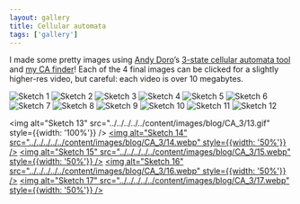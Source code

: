 ```yaml
---
layout: gallery
title: Cellular automata
tags: ['gallery']
---
```


I made some pretty images using [Andy Doro](https://andydoro.com/)’s [3-state cellular automata tool](https://andydoro.com/processing/3state/java/CA.pde) and [my CA finder](https://ca-finder.glitch.me/)! Each of the 4 final images can be clicked for a slightly higher-res video, but careful: each video is over 10 megabytes.

![Sketch 1](../../../../../content/images/blog/CA_3/1.png)
![Sketch 2](../../../../../content/images/blog/CA_3/2.png)
![Sketch 3](../../../../../content/images/blog/CA_3/3.png)
![Sketch 4](../../../../../content/images/blog/CA_3/4.png)
![Sketch 5](../../../../../content/images/blog/CA_3/5.png)
![Sketch 6](../../../../../content/images/blog/CA_3/6.png)
![Sketch 7](../../../../../content/images/blog/CA_3/7.png)
![Sketch 8](../../../../../content/images/blog/CA_3/8.png)
![Sketch 9](../../../../../content/images/blog/CA_3/9.png)
![Sketch 10](../../../../../content/images/blog/CA_3/10.png)
![Sketch 11](../../../../../content/images/blog/CA_3/11.png)
![Sketch 12](../../../../../content/images/blog/CA_3/12.png)

<img alt="Sketch 13" src="../../../../../content/images/blog/CA_3/13.gif" style={{width: '100%'}} />
<a href="/CA_3/14.mp4"><img alt="Sketch 14" src="../../../../../content/images/blog/CA_3/14.webp" style={{width: '50%'}} /></a>
<a href="/CA_3/15.mp4"><img alt="Sketch 15" src="../../../../../content/images/blog/CA_3/15.webp" style={{width: '50%'}} /></a>
<a href="/CA_3/16.mp4"><img alt="Sketch 16" src="../../../../../content/images/blog/CA_3/16.webp" style={{width: '50%'}} /></a>
<a href="/CA_3/17.mp4"><img alt="Sketch 17" src="../../../../../content/images/blog/CA_3/17.webp" style={{width: '50%'}} /></a>
